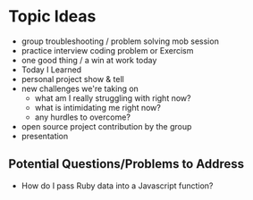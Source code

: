 # Topic Ideas

* group troubleshooting / problem solving mob session
* practice interview coding problem or Exercism
* one good thing / a win at work today
* Today I Learned
* personal project show & tell
* new challenges we're taking on
  * what am I really struggling with right now?
  * what is intimidating me right now?
  * any hurdles to overcome?
* open source project contribution by the group
* presentation



## Potential Questions/Problems to Address
* How do I pass Ruby data into a Javascript function?

